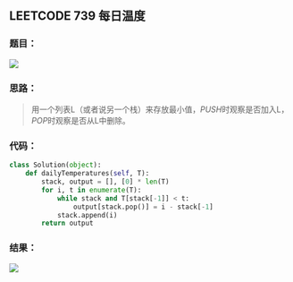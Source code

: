 ## LEETCODE 739 每日温度

### 题目：

<img src = "D:\Markdown\LEETCODE\questions\0739.png">

### 思路：

> 用一个列表L（或者说另一个栈）来存放最小值，$PUSH$时观察是否加入L，$POP$时观察是否从L中删除。

### 代码：

```python
class Solution(object):
    def dailyTemperatures(self, T):
        stack, output = [], [0] * len(T)
        for i, t in enumerate(T):
            while stack and T[stack[-1]] < t: 
                output[stack.pop()] = i - stack[-1]
            stack.append(i)
        return output
```

### 结果：

<img src = "D:\Markdown\LEETCODE\questions\0739r.png">
